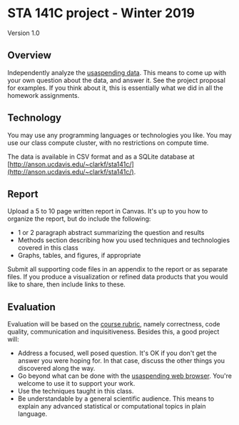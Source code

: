 # STA 141C project - Winter 2019

Version 1.0


## Overview

Independently analyze the [usaspending data](http://anson.ucdavis.edu/~clarkf/sta141c/).
This means to come up with your own question about the data, and answer it.
See the project proposal for examples.
If you think about it, this is essentially what we did in all the homework assignments.


## Technology

You may use any programming languages or technologies you like.
You may use our class compute cluster, with no restrictions on compute time.

The data is available in CSV format and as a SQLite database at [http://anson.ucdavis.edu/~clarkf/sta141c/](http://anson.ucdavis.edu/~clarkf/sta141c/).


## Report

Upload a 5 to 10 page written report in Canvas. It's up to you how to organize the report, but do include the following:

- 1 or 2 paragraph abstract summarizing the question and results
- Methods section describing how you used techniques and technologies covered in this class
- Graphs, tables, and figures, if appropriate

Submit all supporting code files in an appendix to the report or as separate files.
If you produce a visualization or refined data products that you would like to share, then include links to these.


## Evaluation

Evaluation will be based on the [course rubric](https://github.com/clarkfitzg/sta141c-winter19#assignment-rubric), namely correctness, code quality, communication and inquisitiveness.
Besides this, a good project will:

- Address a focused, well posed question.
    It's OK if you don't get the answer you were hoping for.
    In that case, discuss the other things you discovered along the way.
- Go beyond what can be done with the [usaspending web browser](https://www.usaspending.gov/#/explorer).
    You're welcome to use it to support your work.
- Use the techniques taught in this class.
- Be understandable by a general scientific audience.
    This means to explain any advanced statistical or computational topics in plain language.
